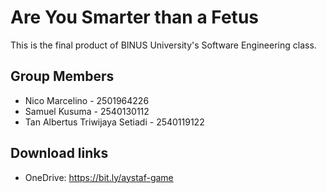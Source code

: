 # Are You Smarter than a Fetus
This is the final product of BINUS University's Software Engineering class.

## Group Members
- Nico Marcelino - 2501964226
- Samuel Kusuma - 2540130112
- Tan Albertus Triwijaya Setiadi - 2540119122

## Download links
- OneDrive: https://bit.ly/aystaf-game
